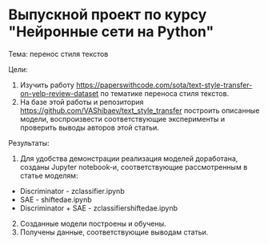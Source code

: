 # Выпускной проект по курсу "Нейронные сети на Python"
Тема: перенос стиля текстов

Цели:
1. Изучить работу https://paperswithcode.com/sota/text-style-transfer-on-yelp-review-dataset по тематике переноса стиля текстов.
2. На базе этой работы и репозитория https://github.com/VAShibaev/text_style_transfer построить описанные модели, воспроизвести соответствующие эксперименты и проверить выводы авторов этой статьи.

Результаты:
1. Для удобства демонстрации реализация моделей доработана, созданы Jupyter notebook-и, соответствующие рассмотренным в статье моделям:
* Discriminator - zclassifier.ipynb
* SAE - shiftedae.ipynb
* Discriminator + SAE - zclassifiershiftedae.ipynb
2. Созданные модели построены и обучены.
3. Получены данные, соответствующие выводам статьи.
